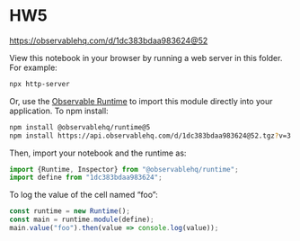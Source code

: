 # HW5

https://observablehq.com/d/1dc383bdaa983624@52

View this notebook in your browser by running a web server in this folder. For
example:

~~~sh
npx http-server
~~~

Or, use the [Observable Runtime](https://github.com/observablehq/runtime) to
import this module directly into your application. To npm install:

~~~sh
npm install @observablehq/runtime@5
npm install https://api.observablehq.com/d/1dc383bdaa983624@52.tgz?v=3
~~~

Then, import your notebook and the runtime as:

~~~js
import {Runtime, Inspector} from "@observablehq/runtime";
import define from "1dc383bdaa983624";
~~~

To log the value of the cell named “foo”:

~~~js
const runtime = new Runtime();
const main = runtime.module(define);
main.value("foo").then(value => console.log(value));
~~~
